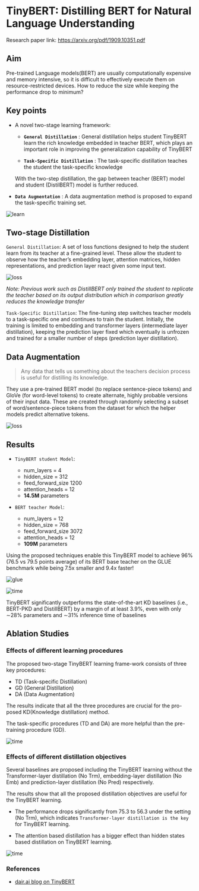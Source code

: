 # TinyBERT: Distilling BERT for Natural Language Understanding

Research paper link: https://arxiv.org/pdf/1909.10351.pdf

## Aim

Pre-trained Language models(BERT) are usually computationally expensive and memory intensive, so it is difficult to effectively execute them on resource-restricted devices. How to reduce the size while keeping the performance drop to minimum?

## Key points

- A novel two-stage learning framework:
    - **`General Distillation`** : General distillation helps student TinyBERT learn the rich knowledge embedded in teacher BERT, which plays an important role in improving the generalization capability of TinyBERT

    - **`Task-Specific Distillation`** : The task-specific distillation teaches the student the task-specific knowledge

    With the two-step distillation, the gap between teacher (BERT) model and student (DistilBERT) model is further reduced.

- **`Data Augmentation`** : A data augmentation method is proposed to expand the task-specific training set.

![learn](./figs/tinybert_learning.png)

## Two-stage Distillation

`General Distillation`: A set of loss functions designed to help the student learn from its teacher at a fine-grained level. These allow the student to observe how the teacher’s embedding layer, attention matrices, hidden representations, and prediction layer react given some input text.

![loss](./figs/loss.png)

*Note: Previous work such as DistillBERT only trained the student to replicate the teacher based on its output distribution which in comparison greatly reduces the knowledge transfer*

`Task-Specific Distillation`: The fine-tuning step switches teacher models to a task-specific one and continues to train the student. Initially, the training is limited to embedding and transformer layers (intermediate layer distillation), keeping the prediction layer fixed which eventually is unfrozen and trained for a smaller number of steps (prediction layer distillation).

## Data Augmentation

> Any data that tells us something about the teachers decision process is useful for distilling its knowledge.

They use a pre-trained BERT model (to replace sentence-piece tokens) and GloVe (for word-level tokens) to create alternate, highly probable versions of their input data. These are created through randomly selecting a subset of word/sentence-piece tokens from the dataset for which the helper models predict alternative tokens.

![loss](./figs/data_aug.png)

## Results

- `TinyBERT student Model`:
    - num_layers = 4
    - hidden_size = 312
    - feed_forward_size 1200
    - attention_heads = 12
    - **14.5M** parameters

- `BERT teacher Model`:
    - num_layers = 12
    - hidden_size = 768
    - feed_forward_size 3072
    - attention_heads = 12
    - **109M** parameters

Using the proposed techniques enable this TinyBERT model to achieve 96% (76.5 vs 79.5 points average) of its BERT base teacher on the GLUE benchmark while being 7.5x smaller and 9.4x faster!

![glue](./figs/glue.png)

![time](./figs/time.png)

TinyBERT significantly outperforms the state-of-the-art KD baselines (i.e., BERT-PKD and DistillBERT) by a margin of at least 3.9%, even with only ∼28% parameters and ∼31% inference time of baselines

## Ablation Studies


### Effects of different learning procedures

The proposed two-stage TinyBERT learning frame-work consists of three key procedures: 
- TD (Task-specific Distillation)
- GD (General Distillation)
- DA (Data Augmentation)


The results indicate that all the three procedures are crucial for the pro- posed KD(Knowledge distillation) method.

The task-specific procedures (TD and DA) are more helpful than the pre-training procedure (GD).

![time](./figs/ablation_1.png)


### Effects of different distillation objectives

Several baselines are proposed including the TinyBERT learning without the Transformer-layer distillation (No Trm), embedding-layer distillation (No Emb) and prediction-layer distillation (No Pred) respectively.

The results show that all the proposed distillation objectives are useful for the TinyBERT learning.

- The performance drops significantly from 75.3 to 56.3 under the setting (No Trm), which indicates `Transformer-layer distillation is the key` for TinyBERT learning.

- The attention based distillation has a bigger effect than hidden states based distillation on TinyBERT learning.

![time](./figs/ablation_2.png)


### References

- [dair.ai blog on TinyBERT](https://medium.com/dair-ai/tinybert-size-does-matter-but-how-you-train-it-can-be-more-important-a5834831fa7d)